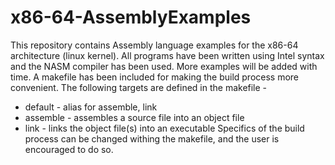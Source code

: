 # x86-64-AssemblyExamples
This repository contains Assembly language examples for the x86-64 architecture (linux kernel). All programs have been written using Intel syntax and the NASM compiler has been used. More examples will be added with time. A makefile has been included for making the build process more convenient. The following targets are defined in the makefile -
- default - alias for assemble, link
- assemble - assembles a source file into an object file
- link - links the object file(s) into an executable
Specifics of the build process can be changed withing the makefile, and the user is encouraged to do so.
